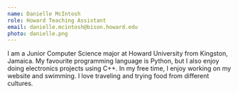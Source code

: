 ```yaml
---
name: Danielle McIntosh
role: Howard Teaching Assistant
email: danielle.mcintosh@bison.howard.edu
photo: danielle.png
---
```

I am a Junior Computer Science major at Howard University from Kingston, Jamaica. My favourite programming language is Python, but I also enjoy doing electronics projects using C++. In my free time, I enjoy working on my website and swimming. I love traveling and trying food from different cultures.